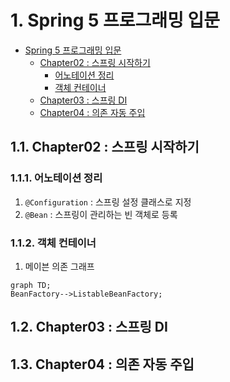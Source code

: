 # 1. Spring 5 프로그래밍 입문
<!-- TOC -->

- [Spring 5 프로그래밍 입문](#spring-5-프로그래밍-입문)
    - [Chapter02 : 스프링 시작하기](#chapter02--스프링-시작하기)
        - [어노테이션 정리](#어노테이션-정리)
        - [객체 컨테이너](#객체-컨테이너)
    - [Chapter03 : 스프링 DI](#chapter03--스프링-di)
    - [Chapter04 : 의존 자동 주입](#chapter04--의존-자동-주입)

<!-- /TOC -->

## 1.1. Chapter02 : 스프링 시작하기

### 1.1.1. 어노테이션 정리

1. `@Configuration` : 스프링 설정 클래스로 지정
2.  `@Bean` : 스프링이 관리하는 빈 객체로 등록

### 1.1.2. 객체 컨테이너

1. 메이븐 의존 그래프

```mermaid
graph TD;
BeanFactory-->ListableBeanFactory;
```

## 1.2. Chapter03 : 스프링 DI

## 1.3. Chapter04 : 의존 자동 주입
